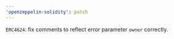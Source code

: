 ```yaml
---
'openzeppelin-solidity': patch
---
```


`ERC4624`: fix comments to reflect error parameter `owner` correctly.
